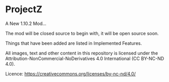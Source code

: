 ProjectZ
========

A New 1.10.2 Mod...

The mod will be closed source to begin with, it will be open source soon.

Things that have been added are listed in Implemented Features.

All images, text and other content in this repository is licensed under the 
Attribution-NonCommercial-NoDerivatives 4.0 International (CC BY-NC-ND 4.0).

Licence:
https://creativecommons.org/licenses/by-nc-nd/4.0/
